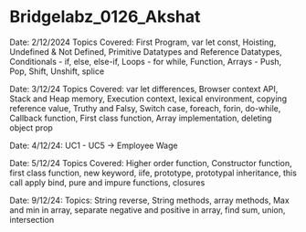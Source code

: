 # Bridgelabz_0126_Akshat

Date: 2/12/2024 Topics Covered:
First Program, var let const, Hoisting, Undefined & Not Defined, Primitive Datatypes and Reference Datatypes, Conditionals - if, else, else-if, Loops - for while, Function, Arrays - Push, Pop, Shift, Unshift, splice

Date: 3/12/24
Topics Covered:
var let differences, Browser context API, Stack and Heap memory, Execution context, lexical environment, copying reference value, Truthy and Falsy, Switch case, foreach, forin, do-while, Callback function, First class function, Array implementation, deleting object prop

Date: 4/12/24: UC1 - UC5 -> Employee Wage

Date: 5/12/24
Topics Covered:
Higher order function, Constructor function, first class function, new keyword, iife, prototype, prototypal inheritance, this call apply bind, pure and impure functions, closures

Date: 9/12/24:
Topics: String reverse, String methods, array methods, Max and min in array, separate negative and positive in array, find sum, union, intersection